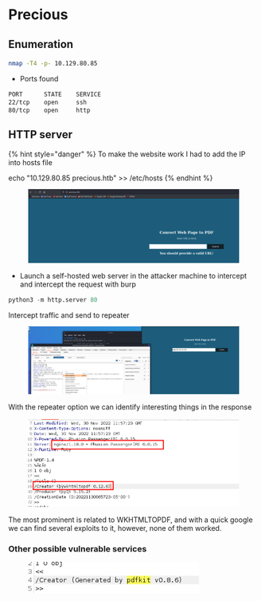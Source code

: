 # Precious

## Enumeration

```bash
nmap -T4 -p- 10.129.80.85
```

* Ports found

```
PORT      STATE    SERVICE
22/tcp    open     ssh
80/tcp    open     http
```



## HTTP server

{% hint style="danger" %}
To make the website work I had to add the IP into hosts file

echo "10.129.80.85 precious.htb" >> /etc/hosts
{% endhint %}

<figure><img src="../.gitbook/assets/image (3).png" alt=""><figcaption></figcaption></figure>

* Launch a self-hosted web server in the attacker machine to intercept and intercept the request with burp

```python
python3 -m http.server 80
```



Intercept traffic and send to repeater

<figure><img src="../.gitbook/assets/image (6).png" alt=""><figcaption></figcaption></figure>

With the repeater option we can identify interesting things in the response

<figure><img src="../.gitbook/assets/image (7).png" alt=""><figcaption></figcaption></figure>

The most prominent is related to WKHTMLTOPDF, and with a quick google we can find several exploits to it, however, none of them worked.&#x20;



### Other possible vulnerable services

<figure><img src="../.gitbook/assets/image (5).png" alt=""><figcaption></figcaption></figure>
